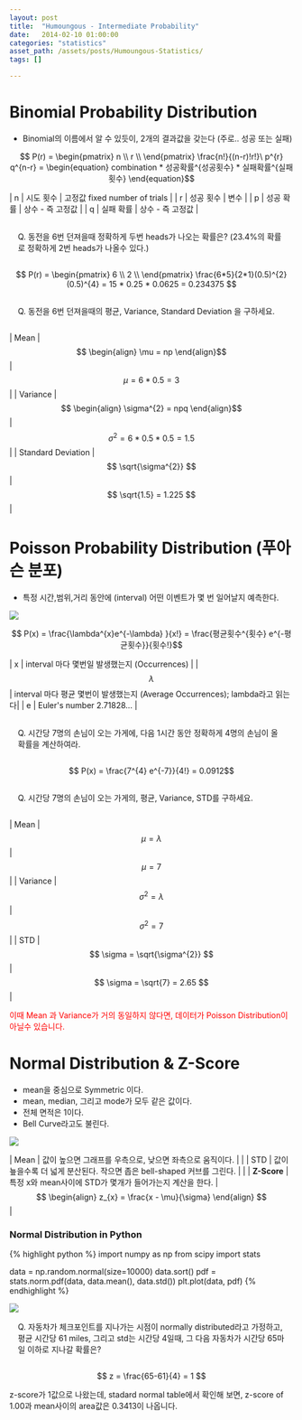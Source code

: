 ```yaml
---
layout: post
title:  "Humoungous - Intermediate Probability"
date:   2014-02-10 01:00:00
categories: "statistics"
asset_path: /assets/posts/Humoungous-Statistics/
tags: []

---
```


# Binomial Probability Distribution

* Binomial의 이름에서 알 수 있듯이, 2개의 결과값을 갖는다 (주로.. 성공 또는 실패)

$$ P(r) = \begin{pmatrix} 
n \\
r \\
\end{pmatrix}
\frac{n!}{(n-r)!r!}\ p^{r} q^{n-r} = \begin{equation} combination * 성공확률^{성공횟수} * 실패확률^{실패횟수} \end{equation}$$

| n | 시도 횟수 | 고정값 fixed number of trials | 
| r | 성공 횟수 | 변수 |
| p | 성공 확률 | 상수 - 즉 고정값 |
| q | 실패 확률 | 상수 - 즉 고정값 |


<div class="bg-primary" style="padding:15px; border-radius:5px;">
Q. 동전을 6번 던져을때 정확하게 두번 heads가 나오는 확률은? 
   (23.4%의 확률로 정확하게 2번 heads가 나올수 있다.)
</div>


$$ P(r) = \begin{pmatrix}
6 \\
2 \\
\end{pmatrix} 
\frac{6*5}{2*1}(0.5)^{2}(0.5)^{4}
= 15 * 0.25 * 0.0625 = 0.234375
$$

<div class="bg-primary" style="padding:15px; border-radius:5px;">
Q. 동전을 6번 던져을때의 평균, Variance, Standard Deviation 을 구하세요.  
</div>

| Mean | $$ \begin{align} \mu =  np \end{align}$$ | $$ \mu = 6 * 0.5 = 3 $$ |
| Variance | $$ \begin{align} \sigma^{2} = npq \end{align}$$ | $$ \sigma^{2} = 6 * 0.5 * 0.5 = 1.5 $$ |
| Standard Deviation | $$ \sqrt{\sigma^{2}} $$ | $$ \sqrt{1.5} = 1.225 $$ |


# Poisson Probability Distribution (푸아슨 분포)

* 특정 시간,범위,거리 동안에 (interval) 어떤 이벤트가 몇 번 일어날지 예측한다.
 
 
<img src="{{ page.asset_path }}poisson.gif" class="img-responsive img-rounded">

$$ P(x) = \frac{\lambda^{x}e^{-\lambda} }{x!} = \frac{평균횟수^{횟수} e^{-평균횟수}}{횟수!}$$

| x | interval 마다 몇번일 발생했는지 (Occurrences) |
| $$ \lambda $$ | interval 마다 평균 몇번이 발생했는지 (Average Occurrences); lambda라고 읽는다|
| e | Euler's number 2.71828... |


<div class="bg-primary" style="padding:15px; border-radius:5px;">
Q. 시간당 7명의 손님이 오는 가게에, 다음 1시간 동안 정확하게 4명의 손님이 올 확률을 계산하여라.   
</div>

$$ P(x) = \frac{7^{4} e^{-7}}{4!} = 0.0912$$

<div class="bg-primary" style="padding:15px; border-radius:5px;">
Q. 시간당 7명의 손님이 오는 가게의, 평균, Variance, STD를 구하세요.    
</div>

| Mean | $$ \mu = \lambda $$ | $$ \mu = 7 $$ |
| Variance | $$ \sigma^{2} = \lambda $$ | $$ \sigma^{2} = 7 $$ |
| STD | $$ \sigma = \sqrt{\sigma^{2}} $$ | $$ \sigma = \sqrt{7} = 2.65 $$ | 

<span class="warning" style="color:red;">
이때 Mean 과 Variance가 거의 동일하지 않다면, 데이터가 Poisson Distribution이 아닐수 있습니다.
</span>

# Normal Distribution & Z-Score

* mean을 중심으로 Symmetric 이다. 
* mean, median, 그리고 mode가 모두 같은 값이다. 
* 전체 면적은 1이다.
* Bell Curve라고도 불린다. 

 
<img src="{{ page.asset_path }}normal-distrubution-large.gif" class="img-responsive img-rounded">
 
| Mean | 값이 높으면 그래프를 우측으로, 낮으면 좌측으로 움직이다. | |
| STD | 값이 눂을수록 더 넓게 분산된다. 작으면 좁은 bell-shaped 커브를 그린다. | |
| **Z-Score** | 특정 x와 mean사이에 STD가 몇개가 들어가는지 계산을 한다. | $$ \begin{align} z_{x} = \frac{x - \mu}{\sigma} \end{align} $$ |

### Normal Distribution in Python

{% highlight python %}
import numpy as np
from scipy import stats

data = np.random.normal(size=10000)
data.sort()
pdf = stats.norm.pdf(data, data.mean(), data.std())
plt.plot(data, pdf)
{% endhighlight %}

<img src="{{ page.asset_path }}normal_distribution.png" class="img-responsive img-rounded">

<div class="bg-primary" style="padding:15px; border-radius:5px;">
Q. 자동차가 체크포인트를 지나가는 시점이 normally distributed라고 가정하고, 평균 시간당 61 miles, 그리고 std는 시간당 4일때, 그 다음 자동차가 시간당 65마일 이하로 지나갈 확률은?
</div>

$$ z = \frac{65-61}{4} = 1 $$

z-score가 1값으로 나왔는데, stadard normal table에서 확인해 보면, z-score of 1.00과 mean사이의 area값은 0.3413이 나옵니다.
